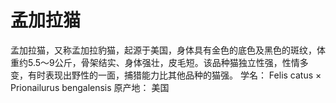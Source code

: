 # 孟加拉猫

孟加拉猫，又称孟加拉豹猫，起源于美国，身体具有金色的底色及黑色的斑纹，体重约5.5～9公斤，骨架结实、身体强壮，皮毛短。该品种猫独立性强，性情多变，有时表现出野性的一面，捕猎能力比其他品种的猫强。
学名： Felis catus × Prionailurus bengalensis
原产地： 美国